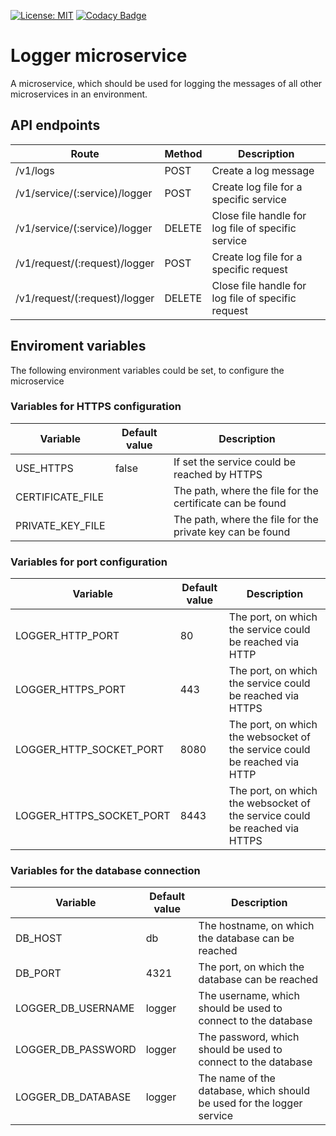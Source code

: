 [![License: MIT](https://img.shields.io/badge/License-MIT-yellow.svg)](https://opensource.org/licenses/MIT)
[![Codacy Badge](https://api.codacy.com/project/badge/Grade/a22beac2362849fdac8dc64133c8e13c)](https://www.codacy.com/app/stefanFCB94/musicplayer-logger-service?utm_source=github.com&amp;utm_medium=referral&amp;utm_content=stefanFCB94/musicplayer-logger-service&amp;utm_campaign=Badge_Grade)

# Logger microservice

A microservice, which should be used for logging the messages of all other microservices in an environment.

## API endpoints

| Route | Method | Description |
| ----- | ------ | ----------- |
| /v1/logs | POST | Create a log message |
| /v1/service/(:service)/logger | POST | Create log file for a specific service |
| /v1/service/(:service)/logger | DELETE | Close file handle for log file of specific service |
| /v1/request/(:request)/logger | POST | Create log file for a specific request |
| /v1/request/(:request)/logger | DELETE | Close file handle for log file of specific request |

## Enviroment variables

The following environment variables could be set, to configure the microservice

### Variables for HTTPS configuration

| Variable | Default value | Description |
| -------- | ------------- | ----------- |
| USE_HTTPS | false | If set the service could be reached by HTTPS |
| CERTIFICATE_FILE | | The path, where the file for the certificate can be found |
| PRIVATE_KEY_FILE | | The path, where the file for the private key can be found |

### Variables for port configuration

| Variable | Default value | Description |
| -------- | ------------- | ----------- |
| LOGGER_HTTP_PORT | 80 | The port, on which the service could be reached via HTTP |
| LOGGER_HTTPS_PORT | 443 | The port, on which the service could be reached via HTTPS |
| LOGGER_HTTP_SOCKET_PORT | 8080 | The port, on which the websocket of the service could be reached via HTTP |
| LOGGER_HTTPS_SOCKET_PORT | 8443 | The port, on which the websocket of the service could be reached via HTTPS |

### Variables for the database connection

| Variable | Default value | Description |
| -------- | ------------- | ----------- |
| DB_HOST | db | The hostname, on which the database can be reached |
| DB_PORT | 4321 | The port, on which the database can be reached |
| LOGGER_DB_USERNAME | logger | The username, which should be used to connect to the database |
| LOGGER_DB_PASSWORD | logger | The password, which should be used to connect to the database |
| LOGGER_DB_DATABASE | logger | The name of the database, which should be used for the logger service |
